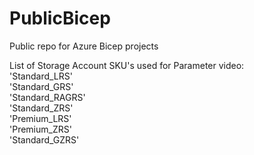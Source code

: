# PublicBicep
Public repo for Azure Bicep projects

List of Storage Account SKU's used for Parameter video:  
  'Standard_LRS'  
  'Standard_GRS'  
  'Standard_RAGRS'  
  'Standard_ZRS'  
  'Premium_LRS'  
  'Premium_ZRS'  
  'Standard_GZRS'  
 
